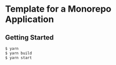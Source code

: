 Template for a Monorepo Application
=========================================================

Getting Started
---------------
```bash
$ yarn
$ yarn build
$ yarn start
```